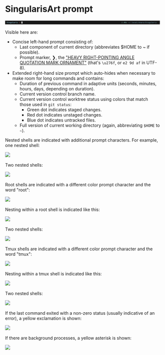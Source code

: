 # SingularisArt prompt

![main](images/1.png)

Visible here are:

- Concise left-hand prompt consisting of:
  - Last component of current directory (abbreviates $HOME to ~ if possible).
  - Prompt marker, ❯, the
    ["HEAVY RIGHT-POINTING ANGLE QUOTATION MARK ORNAMENT"](https://codepoints.net/U+276F)
    (that's `\u276f`, or `e2 9d af` in UTF-8).
- Extended right-hand size prompt which auto-hides when necessary to make room
  for long commands and contains:
  - Duration of previous command in adaptive units (seconds, minutes, hours,
    days, depending on duration).
  - Current version control branch name.
  - Current version control worktree status using colors that match those used
    in `git status`:
    - Green dot indicates staged changes.
    - Red dot indicates unstaged changes.
    - Blue dot indicates untracked files.
  - Full version of current working directory (again, abbreviating `$HOME` to
    `~`).

Nested shells are indicated with additional prompt characters. For example, one
nested shell:

<img src="https://raw.githubusercontent.com/zap-zsh/singularisart-prompt/master/images/2.png">

Two nested shells:

<img src="https://raw.githubusercontent.com/zap-zsh/singularisart-prompt/master/images/3.png">

Root shells are indicated with a different color prompt character and the word
"root":

<img src="https://raw.githubusercontent.com/zap-zsh/singularisart-prompt/master/images/4.png">

Nesting within a root shell is indicated like this:

<img src="https://raw.githubusercontent.com/zap-zsh/singularisart-prompt/master/images/5.png">

Two nested shells:

<img src="https://raw.githubusercontent.com/zap-zsh/singularisart-prompt/master/images/6.png">

Tmux shells are indicated with a different color prompt character and the word
"tmux":

<img src="https://raw.githubusercontent.com/zap-zsh/singularisart-prompt/master/images/7.png">

Nesting within a tmux shell is indicated like this:

<img src="https://raw.githubusercontent.com/zap-zsh/singularisart-prompt/master/images/8.png">

Two nested shells:

<img src="https://raw.githubusercontent.com/zap-zsh/singularisart-prompt/master/images/9.png">

If the last command exited with a non-zero status (usually indicative of an
error), a yellow exclamation is shown:

<img src="https://raw.githubusercontent.com/zap-zsh/singularisart-prompt/master/images/10.png">

If there are background processes, a yellow asterisk is shown:

<img src="https://raw.githubusercontent.com/zap-zsh/singularisart-prompt/master/images/11.png">
